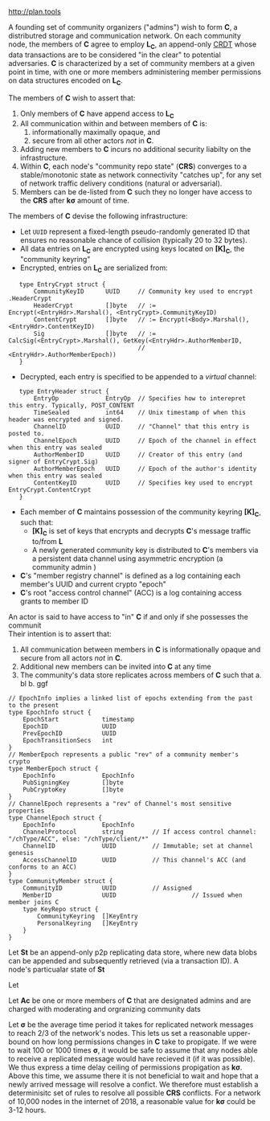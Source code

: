 

http://plan.tools


A founding set of community organizers ("admins") wish to form **C**, a distributred storage and communication network. On each community node, the members of **C** agree to employ **L<sub>C</sub>**, an append-only [CRDT](https://en.wikipedia.org/wiki/Conflict-free_replicated_data_type) whose data transactions are to be considered "in the clear" to potential adversaries.   **C** is characterized by a set of community members at a given point in time, with one or more members administering member permissions on data structures encoded on **L<sub>C</sub>**.

The members of **C** wish to assert that:
   1. Only members of **C** have append access to **L<sub>C</sub>**
   1. All communication within and between members of **C** is:
      1. informationally maximally opaque, and
      2. secure from all other actors *not* in **C**.
   2. Adding new members to **C** incurs no additional security liabilty on the infrastructure.
   3. Within **C**, each node's "community repo state" (**CRS**) converges to a stable/monotonic state as network connectivity "catches up", for any set of network traffic delivery conditions (natural or adversarial).
   4. Members can be de-listed from **C** such they no longer have access to the **CRS** after **kσ** amount of time.


The members of **C** devise the following infrastructure:
   - Let `UUID` represent a fixed-length pseudo-randomly generated ID that ensures no reasonable chance of collision (typically 20 to 32 bytes).
   - All data entries on **L<sub>C</sub>** are encrypted using keys located on **[K]<sub>C</sub>**, the "community keyring"
   - Encrypted, entries on **L<sub>C</sub>** are serialized from:
```
   type EntryCrypt struct {
       CommunityKeyID      UUID     // Community key used to encrypt .HeaderCrypt
       HeaderCrypt         []byte   // := Encrypt(<EntryHdr>.Marshal(), <EntryCrypt>.CommunityKeyID)
       ContentCrypt        []byte   // := Encrypt(<Body>.Marshal(), <EntryHdr>.ContentKeyID)
       Sig                 []byte   // := CalcSig(<EntryCrypt>.Marshal(), GetKey(<EntryHdr>.AuthorMemberID,
                                    //                                           <EntryHdr>.AuthorMemberEpoch))
   }
```
   - Decrypted, each entry is specified to be appended to a _virtual_ channel:
```
   type EntryHeader struct {
       EntryOp             EntryOp  // Specifies how to interepret this entry. Typically, POST_CONTENT
       TimeSealed          int64    // Unix timestamp of when this header was encrypted and signed.
       ChannelID           UUID     // "Channel" that this entry is posted to.
       ChannelEpoch        UUID     // Epoch of the channel in effect when this entry was sealed
       AuthorMemberID      UUID     // Creator of this entry (and signer of EntryCrypt.Sig)
       AuthorMemberEpoch   UUID     // Epoch of the author's identity when this entry was sealed
       ContentKeyID        UUID     // Specifies key used to encrypt EntryCrypt.ContentCrypt
   }
```
   - Each member of **C** maintains possession of the community keyring **[K]<sub>C</sub>**, such that:
        - **[K]<sub>C</sub>** is set of keys that encrypts and decrypts **C**'s message traffic to/from **L**
        - A newly generated community key is distributed to **C**'s members via a persistent data channel using asymmetric encryption (a community admin )
   - **C**'s "member registry channel" is defined as a log containing each member's UUID and current crypto "epoch"
   - **C**'s root "access control channel" (ACC) is a log containing access grants to member ID

An actor is said to have access to "in" **C** if and only if she possesses the communit  
Their intention is to assert that:
   1. All communication between members in **C** is informationally opaque and secure from all actors *not* in **C**.
   2. Additional new members can be invited into **C** at any time
   3. The community's data store replicates across members of **C** such that 
        a.  bl
        b.  ggf 



```
// EpochInfo implies a linked list of epochs extending from the past to the present
type EpochInfo struct {
	EpochStart            timestamp
	EpochID               UUID
	PrevEpochID           UUID
	EpochTransitionSecs   int
}
// MemberEpoch represents a public "rev" of a community member's crypto
type MemberEpoch struct {
	EpochInfo             EpochInfo
	PubSigningKey         []byte
	PubCryptoKey          []byte
}
// ChannelEpoch represents a "rev" of Channel's most sensitive properties
type ChannelEpoch struct {
	EpochInfo             EpochInfo
	ChannelProtocol       string        // If access control channel: "/chType/ACC", else: "/chType/client/*"
	ChannelID             UUID          // Immutable; set at channel genesis
	AccessChannelID       UUID          // This channel's ACC (and conforms to an ACC) 
}
type CommunityMember struct {
    CommunityID           UUID          // Assigned 
	MemberID              UUID                     // Issued when member joins C
	type KeyRepo struct {
		CommunityKeyring  []KeyEntry
		PersonalKeyring   []KeyEntry
	}
}
```
Let **St** be an append-only p2p replicating data store, where new data blobs can be appended and subsequently retrieved (via a transaction ID).  A node's particualar state of **St**

Let 

Let **Ac** be one or more members of **C** that are designated admins and are charged with moderating and orgranizing community dats 




Let **σ** be the average time period it takes for replicated network messages to reach 2/3 of the network's nodes.  This lets us set a reasonable upper-bound on how long permissions changes in **C** take to propigate.  If we were to wait 100 or 1000 times **σ**, it would be safe to assume that any nodes able to receive a replicated message would have recieved it (if it was possible).  We thus express a time delay ceiling of permissions propigation as **kσ**.  Above this time, we assume there it is not beneficial to wait and hope that a newly arrived message will resolve a confict.  We therefore must establish a determinisitc set of rules to resolve all possible **CRS** conflicts.  For a network of 10,000 nodes in the internet of 2018, a reasonable value for **kσ** could be 3-12 hours. 


